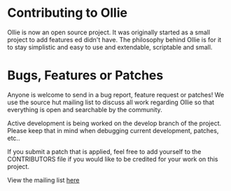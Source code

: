 Contributing to Ollie
=====================

Ollie is now an open source project. It was originally started as a small project to
add features ed didn't have. The philosophy behind Ollie is for it to stay simplistic
and easy to use and extendable, scriptable and small.

Bugs, Features or Patches
==========================
Anyone is welcome to send in a bug report, feature request or patches! We use the source hut
mailing list to discuss all work regarding Ollie so that everything is open and searchable
by the community.

Active development is being worked on the develop branch of the project. Please keep that in mind
when debugging current development, patches, etc..

If you submit a patch that is applied, feel free to add yourself to the CONTRIBUTORS file if you
would like to be credited for your work on this project.

View the mailing list [here](https://lists.sr.ht/~travgm/ollie-editor/)
